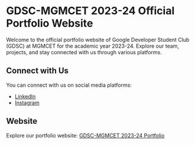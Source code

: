 # GDSC-MGMCET 2023-24 Official Portfolio Website

Welcome to the official portfolio website of Google Developer Student Club (GDSC) at MGMCET for the academic year 2023-24. Explore our team, projects, and stay connected with us through various platforms.

## Connect with Us

You can connect with us on social media platforms:

- [LinkedIn](https://www.linkedin.com/company/gdsc-mgm/)
- [Instagram](https://instagram.com/gdsc.mgmcet?igshid=NTc4MTIwNjQ2YQ==)

## Website
Explore our portfolio website: [GDSC-MGMCET 2023-24 Portfolio](https://gdsc-mgmcet.github.io/)


